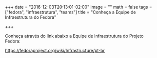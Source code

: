 +++
date = "2016-12-03T20:13:01-02:00"
image = ""
math = false
tags = ["fedora", "infraestrutura", "teams"]
title = "Conheça a Equipe de Infraestrutura do Fedora"

+++

Conheça através do link abaixo a Equipe de Infraestrutura do Projeto Fedora:

https://fedoraproject.org/wiki/Infrastructure/pt-br
